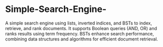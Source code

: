 # Simple-Search-Engine-
A simple search engine using lists, inverted indices, and BSTs to index, retrieve, and rank documents. It supports Boolean queries (AND, OR) and ranks results using term frequency. BSTs enhance search performance, combining data structures and algorithms for efficient document retrieval.

